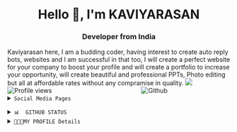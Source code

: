 

<h1 align="center">Hello 👋, I'm KAVIYARASAN</h1>
<h3 align="center"> Developer from India</h3>
Kaviyarasan here, I am a budding coder, having interest to create auto reply bots, websites and I am successful in that too, I will create a perfect website for your company to boost your profile and will create a portfolio to increase your opportunity, will create beautiful and professional PPTs, Photo editing but all at affordable rates without any compramise in quality.
<Img src="https://readme-typing-svg.herokuapp.com?font=Rye&pause=500&color=0844080&width=255&height=30&lines=CHECK+-+MY+-+PROFILE">
 
<img width="40%" align="right" alt="Github" src="ETC/logo.png"/>
  
<img src="https://komarev.com/ghpvc/?username=kaviyarasan-1997" alt=" Profile views"/>     

 
<Details>
 <summary><code>Social Media Pages</code></summary> 
 <a href="https://kaviyarasan-1997.github.io/biodata/"><Img width="10%" height="20" align="centre" src="https://img.shields.io/badge/My-Portfolio-E31414?style=round&logo=I&logoColor=white"/> <a href="https://youtube.com/@infotalkies?si=EnSIkaIECMiOmarE"><Img src="https://img.shields.io/badge/INFOTALKIES-E31414? ?style=squar&logo=youtube&logoColor=white"/> <a href="https://www.facebook.com/Info.Talkies.official?mibextid=ZbWKwL"><img src="https://img.shields.io/badge/-Facebook-fffff7?style=square&logo=Facebook&logo-Facebook&Color=00088"></a>  <a href="https://t.me/Infotalkies"><img src="https://img.shields.io/badge/Join-Updates%20Channel-blue.svg?style=square&logo=Telegram"></a>
</Details>
  
</p>

</Details>
<Details>

<Summary> <code>📊  GITHUB STATUS</code> </summary>

<p align="center"> 
<img src=https://github-readme-stats.vercel.app/api?username=kaviyarasan-1997&theme=dark&show_icons=true&hide_border=false&count_private=false>
 <img src=https://github-readme-streak-stats.herokuapp.com/?user=kaviyarasan-1997&theme=dark&hide_border=false>
 <img width="50%" hight="50%" src=https://github-readme-stats.vercel.app/api/top-langs/?username=kaviyarasan-1997&theme=dark&show_icons=true&hide_border=false&layout=compact>
</P>
</Details>
<Details>
<Summary><code>🧑🏽‍💻MY PROFILE Details</code></summary>

SPONSORS|<a href="https://github.com/KAVIYARASAN-1997/kaviyarasan-1997/blob/main/sponsor.md">MY SPONSORSHIPS</a>

Language and tools<a href="https://github.com/KAVIYARASAN-1997/KAVIYARASAN-1997/blob/main/Language.md">Language Tools</a>
Achievements<a href="https://github.com/KAVIYARASAN-1997/KAVIYARASAN-1997/blob/main/Achievements.md">Achievements</a>
<img src="ETC/dynamic-website-designing.gif">
<Img src="https://github.com/KAVIYARASAN-1997/KAVIYARASAN-1997/blob/main/ETC/glowing-bar.gif">

<details>
<Summary><b7>🧑🏽‍💻CHECK MY UPDATE</b7></summary>

<p align="center"> 
  
<a href="https://t.me/kaviyarasan_1997"><img align="left" src="https://img.shields.io/badge/TELEGRAM%20-blue.svg?style=square&logo=Telegram"></a> 
  
<a href="https://instagram.com/kaviyarasan_developer" target="blank"><img align="right" src="https://img.shields.io/badge/-Instagram-%23E4405F?style=square&logo=instagram&logoColor=white" target="blank"></a>
  
<a href="https://kaviyarasan-1997.github.io/biodata/"><img align="left" src="https://img.shields.io/badge/oogle-website%20-green.svg?style=square&logo=Google"></a>
  
<a href="https://infotalkies.code.blog/"><img align="right" src="https://img.shields.io/badge/-wordpress%20-blue.svg?style=square&logo=WordPress"></a>
  
<a href="https://www.facebook.com/profile.php?id=100086184981928&mibextid=ZbWKwL"><img align="left" src="https://img.shields.io/badge/-Facebook-fffff7?style=square&logo=Facebook&logo-Facebook&Color=00088"></a>  
  
<a href="https://www.linkedin.com/in/kaviyarasan-1997-developer"><img align="right" src="https://img.shields.io/badge/linkedin%20-blue.svg?style=square&logo=LinkedIn"></a>
  
<a href="https://github.com/kaviyarasan-1997"><img align="left" target="_blank" src="https://img.shields.io/badge/kaviyarasan-1997-blue?style=square&logo=github&logoColor=black"/></a> 
  
<a href="https://youtube.com/@infotalkies?si=EnSIkaIECMiOmarE"><Img align="right" src="https://img.shields.io/badge/INFOTALKIES-E31414? ?style=squar&logo=youtube&logoColor=white"/>

</p> 
<Img src="ETC/profile-first-pr-dark.svg">
</Details>

<Img src="https://github.com/KAVIYARASAN-1997/KAVIYARASAN-1997/blob/main/ETC/glowing-bar.gif">

 
<img src="https://readme-typing-svg.herokuapp.com/?lines=CHECK%20+MY%20PROJECT'S&font=&center=true&width=650&height=120&color=008000&vCenter=true&size=45%22">

</Details>


